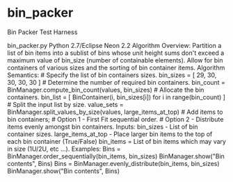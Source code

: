 # bin_packer
Bin Packer Test Harness

bin_packer.py
Python 2.7/Eclipse Neon 2.2
Algorithm Overview:
    Partition a list of bin items into a sublist of bins whose unit height sums
    don't exceed a maximum value of bin_size (number of containable elements).
    Allow for bin containers of various sizes and the sorting of bin container
    items.
Algorithm Semantics:
    # Specify the list of bin containers sizes.
    bin_sizes = [ 29, 30, 30, 30, 30 ]
    # Determine the number of required bin containers.
    bin_count = BinManager.compute_bin_count(values, bin_sizes)
    # Allocate the bin containers.
    bin_list = [ BinContainer(i, bin_sizes[i]) for i in range(bin_count) ]
    # Split the input list by size.
    value_sets = BinManager.split_values_by_size(values, large_items_at_top)
    # Add items to bin containers;
        # Option 1 - First Fit sequential order.
        # Option 2 - Distribute items evenly amongst bin containers.
Inputs:
    bin_sizes - List of bin container sizes.
    large_items_at_top - Place larger bin items to the top of each bin container (True/False)
    bin_items = List of bin items which may vary in size (1U/2U, etc ...).
Examples:
    Bins = BinManager.order_sequentially(bin_items, bin_sizes)
    BinManager.show("Bin contents", Bins)
    Bins = BinManager.evenly_distribute(bin_items, bin_sizes)
    BinManager.show("Bin contents", Bins)
    
